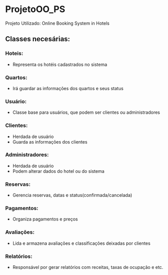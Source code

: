 # ProjetoOO_PS

Projeto Utilizado: Online Booking System in Hotels

## Classes necesárias:

### Hoteis:
- Representa os hotéis cadastrados no sistema

### Quartos:
- Irá guardar as informações dos quartos e seus status

### Usuário:
- Classe base para usuários, que podem ser clientes ou administradores

### Clientes:
- Herdada de usuário
- Guarda as informações dos clientes

### Administradores:
- Herdada de usuário
- Podem alterar dados do hotel ou do sistema

### Reservas:
- Gerencia reservas, datas e status(confirmada/cancelada)

### Pagamentos:
- Organiza pagamentos e preços

### Avaliações:
- Lida e armazena avaliações e classificações deixadas por clientes

### Relatórios:
- Responsável por gerar relatórios com receitas, taxas de ocupação e etc.
